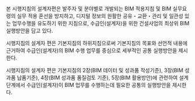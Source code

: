 본 시행지침의 설계자편은 발주자 및 분야별로 개발되는 BIM 적용지침 및 BIM 실무요령의 실무 적용 혼선을 방지하고, 디지털 정보의 원활한 공유・교환・관리 및 일관성 있는 업무수행을 유도하기 위한 지침으로, 수급인(설계자)을 위한 건설사업의 최상위 BIM 실행방안을 담고 있다.

시행지침의 설계자 편은 기본지침의 하위지침으로써 기본지침의 목표와 선언적 내용에 근거하여 수급인(설계자)의 BIM 수행 업무를 중심으로 세부적인 공통 실행방안을 제시한다.

시행지침의 설계자 편은 기본지침의 2장(BIM 데이터 및 성과품 작성기준), 3장(BIM 성과품 납품기준), 4장(BIM 성과품 품질검토 기준), 5장(BIM 활용방안)에 관련하여 설계단계에서 수급인(설계자)이 BIM 업무를 수행하는데 필요한 공통의 실행방안을 제시한다.